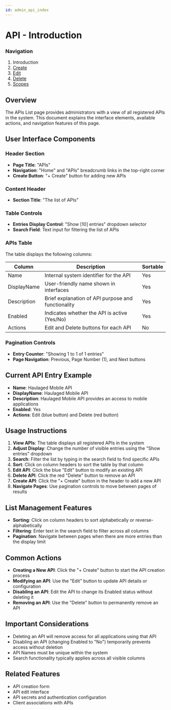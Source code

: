 ```yaml
---
id: admin_api_index
---
```


# API - Introduction

### Navigation
1. Introduction
2. [Create](APICreate.md)
3. [Edit](APIEdit.md)
4. [Delete](APIDelete.md)
4. [Scopes](APIScopeManage.md)

## Overview
The APIs List page provides administrators with a view of all registered APIs in the system. This document explains the interface elements, available actions, and navigation features of this page.

## User Interface Components

### Header Section
- **Page Title**: "APIs"
- **Navigation**: "Home" and "APIs" breadcrumb links in the top-right corner
- **Create Button**: "+ Create" button for adding new APIs

### Content Header
- **Section Title**: "The list of APIs"

### Table Controls
- **Entries Display Control**: "Show [10] entries" dropdown selector
- **Search Field**: Text input for filtering the list of APIs

### APIs Table
The table displays the following columns:

| Column | Description | Sortable |
|--------|-------------|----------|
| Name | Internal system identifier for the API | Yes |
| DisplayName | User-friendly name shown in interfaces | Yes |
| Description | Brief explanation of API purpose and functionality | Yes |
| Enabled | Indicates whether the API is active (Yes/No) | Yes |
| Actions | Edit and Delete buttons for each API | No |

### Pagination Controls
- **Entry Counter**: "Showing 1 to 1 of 1 entries"
- **Page Navigation**: Previous, Page Number (1), and Next buttons

## Current API Entry Example
- **Name**: Haulaged Mobile API
- **DisplayName**: Haulaged Mobile API
- **Description**: Haulaged Mobile API provides an access to mobile applications
- **Enabled**: Yes
- **Actions**: Edit (blue button) and Delete (red button)

## Usage Instructions

1. **View APIs**: The table displays all registered APIs in the system
2. **Adjust Display**: Change the number of visible entries using the "Show entries" dropdown
3. **Search**: Filter the list by typing in the search field to find specific APIs
4. **Sort**: Click on column headers to sort the table by that column
5. **Edit API**: Click the blue "Edit" button to modify an existing API
6. **Delete API**: Click the red "Delete" button to remove an API
7. **Create API**: Click the "+ Create" button in the header to add a new API
8. **Navigate Pages**: Use pagination controls to move between pages of results

## List Management Features

- **Sorting**: Click on column headers to sort alphabetically or reverse-alphabetically
- **Filtering**: Enter text in the search field to filter across all columns
- **Pagination**: Navigate between pages when there are more entries than the display limit

## Common Actions

- **Creating a New API**: Click the "+ Create" button to start the API creation process
- **Modifying an API**: Use the "Edit" button to update API details or configuration
- **Disabling an API**: Edit the API to change its Enabled status without deleting it
- **Removing an API**: Use the "Delete" button to permanently remove an API

## Important Considerations

- Deleting an API will remove access for all applications using that API
- Disabling an API (changing Enabled to "No") temporarily prevents access without deletion
- API Names must be unique within the system
- Search functionality typically applies across all visible columns

## Related Features

- API creation form
- API edit interface
- API secrets and authentication configuration
- Client associations with APIs